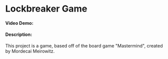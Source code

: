 # Lockbreaker Game

#### Video Demo:  <URL HERE>

#### Description:
This project is a game, based off of the board game "Mastermind", created by Mordecai Meirowitz.
